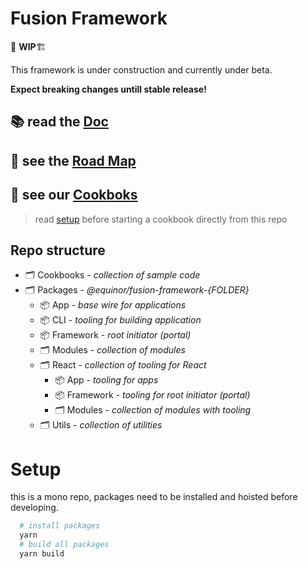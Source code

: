 # Fusion Framework
🚨 **WIP**🏗

This framework is under construction and currently under beta.

__Expect breaking changes untill stable release!__

## 📚 read the [Doc](https://equinor.github.io/fusion-framework/)
## 🚀 see the [Road Map](https://equinor.github.io/fusion-framework/roadmap)
## 🍰 see our [Cookboks](https://github.com/equinor/fusion-framework/tree/main/cookbooks)
> read [setup](#setup) before starting a cookbook directly from this repo

## Repo structure

- 🗂️ Cookbooks - _collection of sample code_
- 🗂️ Packages - _@equinor/fusion-framework-{FOLDER}_
  - 📦 App - _base wire for applications_
  - 📦 CLI - _tooling for building application_
  - 📦 Framework - _root initiator (portal)_
  - 🗂️ Modules - _collection of modules_
  - 🗂️ React - _collection of tooling for React_
    - 📦 App - _tooling for apps_
    - 📦 Framework - _tooling for root initiator (portal)_
    - 🗂️ Modules - _collection of modules with tooling_
  - 🗂️ Utils - _collection of utilities_


# Setup
this is a mono repo, packages need to be installed and hoisted before developing.
```sh
  # install packages
  yarn
  # build all packages
  yarn build
```


